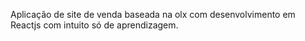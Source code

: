 Aplicação de site de venda baseada na olx com desenvolvimento em Reactjs com intuito só de aprendizagem.
